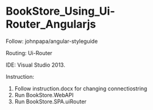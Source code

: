 # BookStore_Using_Ui-Router_Angularjs

Follow: johnpapa/angular-styleguide

Routing: Ui-Router

IDE: Visual Studio 2013.

Instruction:

1. Follow instruction.docx for changing connectiostring
2. Run BookStore.WebAPI
3. Run BookStore.SPA.uiRouter 
 

